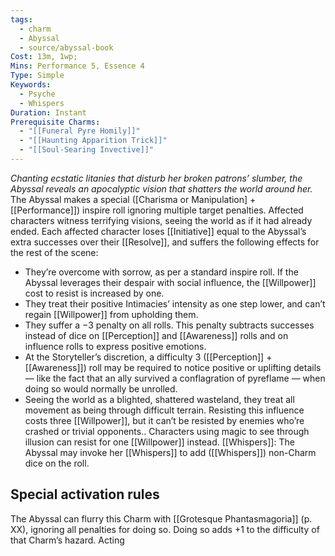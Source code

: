 ```yaml
---
tags:
  - charm
  - Abyssal
  - source/abyssal-book
Cost: 13m, 1wp;
Mins: Performance 5, Essence 4
Type: Simple
Keywords:
  - Psyche
  - Whispers
Duration: Instant
Prerequisite Charms:
  - "[[Funeral Pyre Homily]]"
  - "[[Haunting Apparition Trick]]"
  - "[[Soul-Searing Invective]]"
---
```

*Chanting ecstatic litanies that disturb her broken patrons’ slumber, the Abyssal reveals an apocalyptic vision that shatters the world around her.*
The Abyssal makes a special ([Charisma or Manipulation] + [[Performance]]) inspire roll ignoring multiple target penalties. Affected characters witness terrifying visions, seeing the world as if it had already ended.
Each affected character loses [[Initiative]] equal to the Abyssal’s extra successes over their [[Resolve]], and suffers the following effects for the rest of the scene:
 - They’re overcome with sorrow, as per a standard inspire roll. If the Abyssal leverages their despair with social influence, the [[Willpower]] cost to resist is increased by one.
 - They treat their positive Intimacies’ intensity as one step lower, and can’t regain [[Willpower]] from upholding them.
 - They suffer a −3 penalty on all rolls. This penalty subtracts successes instead of dice on [[Perception]] and [[Awareness]] rolls and on influence rolls to express positive emotions.
 - At the Storyteller’s discretion, a difficulty 3 ([[Perception]] + [[Awareness]]) roll may be required to notice positive or uplifting details — like the fact that an ally survived a conflagration of pyreflame — when doing so would normally be unrolled.
 - Seeing the world as a blighted, shattered wasteland, they treat all movement as being through difficult terrain.
Resisting this influence costs three [[Willpower]], but it can’t be resisted by enemies who’re crashed or trivial opponents.. Characters using magic to see through illusion can resist for one [[Willpower]] instead.
[[Whispers]]: The Abyssal may invoke her [[Whispers]] to add ([[Whispers]]) non-Charm dice on the roll.
## Special activation rules
The Abyssal can flurry this Charm with [[Grotesque Phantasmagoria]] (p. XX), ignoring all penalties for doing so. Doing so adds +1 to the difficulty of that Charm’s hazard.
Acting